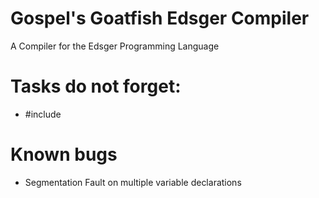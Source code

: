 # Gospel's Goatfish Edsger Compiler
A Compiler for the Edsger Programming Language


# Tasks do not forget:
- #include

# Known bugs
- Segmentation Fault on multiple variable declarations